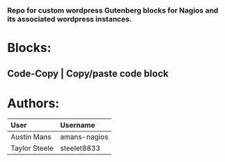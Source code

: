 ### Repo for custom wordpress Gutenberg blocks for Nagios and its associated wordpress instances.

# Blocks:
Code-Copy | Copy/paste code block
---
#  Authors: 
| User | Username |
| :--- | :-- |
| Austin Mans | amans-nagios |
| Taylor Steele | steelet8833 |
